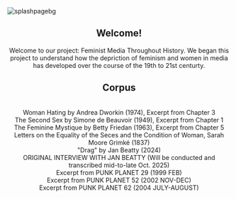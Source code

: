 <html>
    <head>
        <title>Feminist Media Throughout History</title>
        <link type="text/css" href="draft.css" rel="stylesheet" />
    </head>
    <body>
        <img src="media/splashpagebg.png" alt="splashpagebg"/>
        <header>
            <h2>Welcome!</h2>
            <p>Welcome to our project: Feminist Media Throughout History. We began this project to understand how the depriction of feminism and women in media has developed over the course of the 19th to 21st centurty.</p>
            <h2>Corpus</h2>
            <p>
            <br>Woman Hating by Andrea Dworkin (1974), Excerpt from Chapter 3 
            <br> The Second Sex by Simone de Beauvoir (1949), Excerpt from Chapter 1 
            <br> The Feminine Mystique by Betty Friedan (1963), Excerpt from Chapter 5 
            <br> Letters on the Equality of the Seces and the Condition of Woman, Sarah Moore Grimké (1837) 
            <br>"Drag" by Jan Beatty (2024) 
            <br> ORIGINAL INTERVIEW WITH JAN BEATTY (Will be conducted and transcribed mid-to-late Oct. 2025) 
            <br> Excerpt from PUNK PLANET 29 (1999 FEB) 
            <br> Excerpt from PUNK PLANET 52 (2002 NOV-DEC)
            <br>  Excerpt from PUNK PLANET 62 (2004 JULY-AUGUST)
                </p>
        </header>
    </body>
</html>
